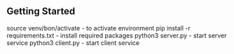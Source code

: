 ## Getting Started

source venv/bon/activate - to activate environment
pip install -r requirements.txt - install required packages
python3 server.py - start server service
python3 client.py - start client service